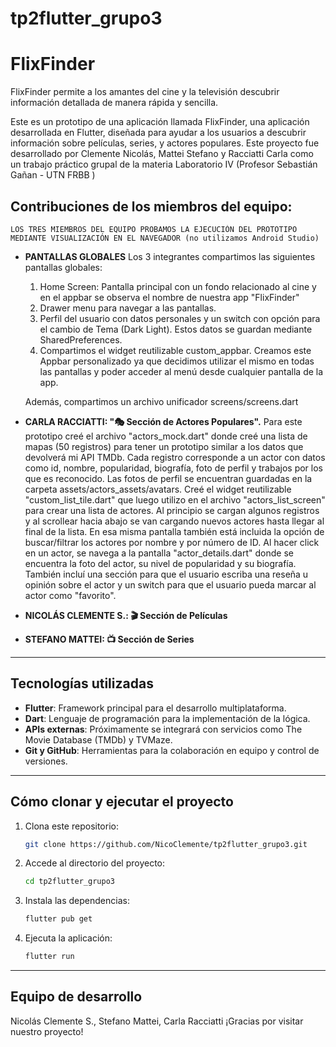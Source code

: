 # tp2flutter_grupo3

# FlixFinder

FlixFinder permite a los amantes del cine y la televisión descubrir información detallada de manera rápida y sencilla.

Este es un prototipo de una aplicación llamada FlixFinder, una aplicación desarrollada en Flutter, diseñada para ayudar a los usuarios a descubrir información sobre películas, series, y actores populares. 
Este proyecto fue desarrollado por Clemente Nicolás, Mattei Stefano y Racciatti Carla como un trabajo práctico grupal de la materia Laboratorio IV (Profesor Sebastián Gañan -  UTN FRBB )

## Contribuciones de los miembros del equipo: 
    LOS TRES MIEMBROS DEL EQUIPO PROBAMOS LA EJECUCIÓN DEL PROTOTIPO MEDIANTE VISUALIZACIÓN EN EL NAVEGADOR (no utilizamos Android Studio) 

- **PANTALLAS GLOBALES**
    Los 3 integrantes compartimos las siguientes pantallas globales: 
    1. Home Screen: Pantalla principal con un fondo relacionado al cine y en el appbar se observa el nombre de nuestra app "FlixFinder"
    2. Drawer menu para navegar a las pantallas. 
    2. Perfil del usuario con datos personales y un switch con opción para el cambio de Tema (Dark Light). Estos datos se guardan mediante SharedPreferences.
    4. Compartimos el widget reutilizable custom_appbar. Creamos este Appbar personalizado ya que decidimos utilizar el mismo en todas las pantallas y poder acceder al menú desde cualquier pantalla de la app. 

    Además, compartimos un archivo unificador screens/screens.dart 

- **CARLA RACCIATTI:  "🎭 Sección de Actores Populares".** 
    Para este prototipo creé el archivo "actors_mock.dart" donde creé una lista de mapas (50 registros) para tener un prototipo similar a los datos que devolverá mi API TMDb. Cada registro corresponde a un actor con datos como id, nombre, popularidad, biografía, foto de perfil y trabajos por los que es reconocido. 
    Las fotos de perfil se encuentran guardadas en la carpeta assets/actors_assets/avatars. 
    Creé el widget reutilizable "custom_list_tile.dart" que luego utilizo en el archivo "actors_list_screen" para crear una lista de actores. Al principio se cargan algunos registros y al scrollear hacia abajo se van cargando nuevos actores hasta llegar al final de la lista. 
    En esa misma pantalla también está incluida la opción de buscar/filtrar los actores por nombre y por número de ID. 
    Al hacer click en un actor, se navega a la pantalla "actor_details.dart" donde se encuentra la foto del actor, su nivel de popularidad y su biografía. 
    También incluí una sección para que el usuario escriba una reseña u opinión sobre el actor y un switch para que el usuario pueda marcar al actor como "favorito". 
    
- **NICOLÁS CLEMENTE S.: 🎬 Sección de Películas**


- **STEFANO MATTEI: 📺 Sección de Series**







---------------------------------------------------------------------------------------------------------------------------------------
## Tecnologías utilizadas
- **Flutter**: Framework principal para el desarrollo multiplataforma.
- **Dart**: Lenguaje de programación para la implementación de la lógica.
- **APIs externas**: Próximamente se integrará con servicios como The Movie Database (TMDb) y TVMaze.
- **Git y GitHub**: Herramientas para la colaboración en equipo y control de versiones.

---

## Cómo clonar y ejecutar el proyecto
1. Clona este repositorio:
   ```bash
   git clone https://github.com/NicoClemente/tp2flutter_grupo3.git
   ```
2. Accede al directorio del proyecto:
   ```bash
   cd tp2flutter_grupo3
   ```
3. Instala las dependencias:
   ```bash
   flutter pub get
   ```
5. Ejecuta la aplicación:
   ```bash
   flutter run
   ```

---

## Equipo de desarrollo
Nicolás Clemente S., Stefano Mattei, Carla Racciatti
¡Gracias por visitar nuestro proyecto! 

